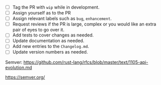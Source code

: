 - [ ] Tag the PR with `wip` while in development.
- [ ] Assign yourself as to the PR
- [ ] Assign relevant labels such as `bug`, `enhancement`.
- [ ] Request reviews if the PR is large, complex or you would like an extra pair of eyes to go over it.
- [ ] Add tests to cover changes as needed.
- [ ] Update documentation as needed.
- [ ] Add new entries to the `Changelog.md`.
- [ ] Update version numbers as needed.

Semver: https://github.com/rust-lang/rfcs/blob/master/text/1105-api-evolution.md

https://semver.org/

